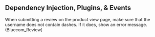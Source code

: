 <h2>Dependency Injection, Plugins, & Events</h2>
When submitting a review on the product view page, make sure that the username does not contain dashes. If it does, show an error message. (Bluecom_Review)
